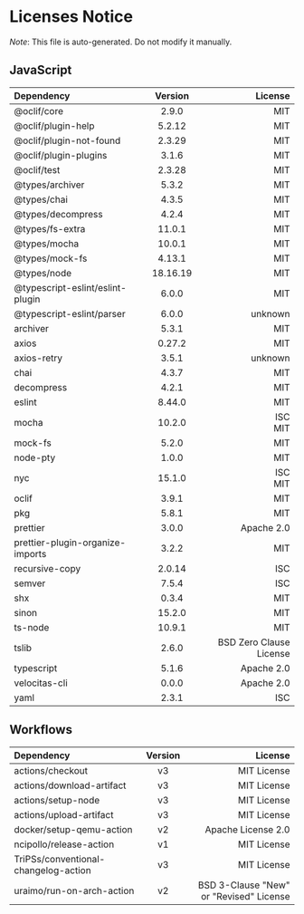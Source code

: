 # Licenses Notice
*Note*: This file is auto-generated. Do not modify it manually.
## JavaScript
| Dependency | Version | License |
|:-----------|:-------:|--------:|
|@oclif/core|2.9.0|MIT|
|@oclif/plugin-help|5.2.12|MIT|
|@oclif/plugin-not-found|2.3.29|MIT|
|@oclif/plugin-plugins|3.1.6|MIT|
|@oclif/test|2.3.28|MIT|
|@types/archiver|5.3.2|MIT|
|@types/chai|4.3.5|MIT|
|@types/decompress|4.2.4|MIT|
|@types/fs-extra|11.0.1|MIT|
|@types/mocha|10.0.1|MIT|
|@types/mock-fs|4.13.1|MIT|
|@types/node|18.16.19|MIT|
|@typescript-eslint/eslint-plugin|6.0.0|MIT|
|@typescript-eslint/parser|6.0.0|unknown|
|archiver|5.3.1|MIT|
|axios|0.27.2|MIT|
|axios-retry|3.5.1|unknown|
|chai|4.3.7|MIT|
|decompress|4.2.1|MIT|
|eslint|8.44.0|MIT|
|mocha|10.2.0|ISC<br/>MIT|
|mock-fs|5.2.0|MIT|
|node-pty|1.0.0|MIT|
|nyc|15.1.0|ISC<br/>MIT|
|oclif|3.9.1|MIT|
|pkg|5.8.1|MIT|
|prettier|3.0.0|Apache 2.0|
|prettier-plugin-organize-imports|3.2.2|MIT|
|recursive-copy|2.0.14|ISC|
|semver|7.5.4|ISC|
|shx|0.3.4|MIT|
|sinon|15.2.0|MIT|
|ts-node|10.9.1|MIT|
|tslib|2.6.0|BSD Zero Clause License|
|typescript|5.1.6|Apache 2.0|
|velocitas-cli|0.0.0|Apache 2.0|
|yaml|2.3.1|ISC|
## Workflows
| Dependency | Version | License |
|:-----------|:-------:|--------:|
|actions/checkout|v3|MIT License|
|actions/download-artifact|v3|MIT License|
|actions/setup-node|v3|MIT License|
|actions/upload-artifact|v3|MIT License|
|docker/setup-qemu-action|v2|Apache License 2.0|
|ncipollo/release-action|v1|MIT License|
|TriPSs/conventional-changelog-action|v3|MIT License|
|uraimo/run-on-arch-action|v2|BSD 3-Clause "New" or "Revised" License|
